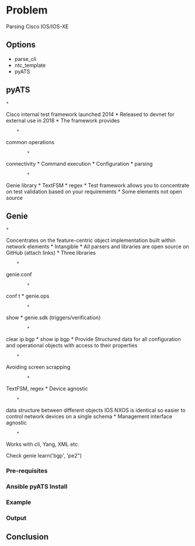 # Problem
Parsing Cisco IOS/IOS-XE

## Options
<ul>
<li>parse_cli</li>
<li>ntc_template</li>
<li>pyATS</li>
</ul>


## pyATS
	* 
Cisco internal test framework launched 2014
	* 
Released to devnet for external use in 2018
	* 
The framework provides

		* 
common operations

			* 
connectivity
			* 
Command execution
			* 
Configuration
		* 
parsing

			* 
Genie library
			* 
TextFSM
			* 
regex
	* 
Test framework allows you to concentrate on test validation based on your requirements
	* 
Some elements not open source



## Genie
	* 
Concentrates on the feature-centric object implementation built within network elements
	* 
Intangible
	* 
All parsers and libraries are open source on GitHub (attach links)
	* 
Three libraries

		* 
genie.conf

			* 
conf t
		* 
genie.ops

			* 
show
		* 
genie.sdk (triggers/verification)

			* 
clear ip bgp
			* 
show ip bgp
	* 
Provide Structured data for all configuration and operational objects with access to their properties

		* 
Avoiding screen scrapping

			* 
TextFSM, regex
	* 
Device agnostic

		* 
data structure between different objects IOS NXOS is identical so easier to control network devices on a single schema
	* 
Management interface agnostic

		* 
Works with cli, Yang, XML etc.



Check genie 
learn('bgp', 'pe2")

### Pre-requisites 

### Ansible pyATS Install

### Example

### Output

## Conclusion 
